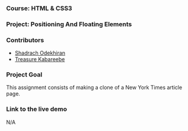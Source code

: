 ### Course: HTML & CSS3
### Project: Positioning And Floating Elements

### Contributors
* [Shadrach Odekhiran](https://github.com/shadymedy)
* [Treasure Kabareebe](https://github.com/trekab)

### Project Goal
This assignment consists of making a clone of a New York Times article page.

### Link to the live demo
N/A

